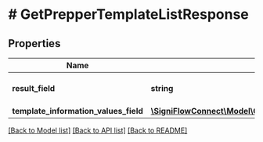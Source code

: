 # # GetPrepperTemplateListResponse

## Properties

Name | Type | Description | Notes
------------ | ------------- | ------------- | -------------
**result_field** | **string** | Displays the result of the call. |
**template_information_values_field** | [**\SigniFlowConnect\Model\GetPrepperTemplateListResponseTemplateInformationValuesField[]**](GetPrepperTemplateListResponseTemplateInformationValuesField.md) |  |

[[Back to Model list]](../../README.md#models) [[Back to API list]](../../README.md#endpoints) [[Back to README]](../../README.md)
